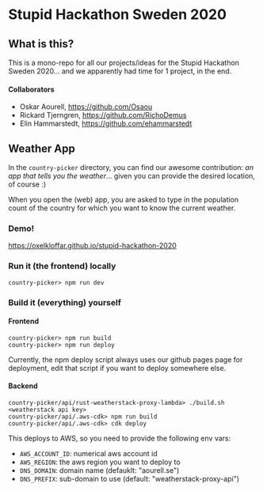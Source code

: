 # Stupid Hackathon Sweden 2020

## What is this?
This is a mono-repo for all our projects/ideas for the Stupid Hackathon Sweden 2020... and we apparently had time for 1 project, in the end.

#### Collaborators
* Oskar Aourell, https://github.com/Osaou
* Rickard Tjerngren, https://github.com/RichoDemus
* Elin Hammarstedt, https://github.com/ehammarstedt

## Weather App
In the `country-picker` directory, you can find our awesome contribution: *an app that tells you the weather*... given you can provide the desired location, of course :)

When you open the (web) app, you are asked to type in the population count of the country for which you want to know the current weather.

### Demo!
https://oxelkloffar.github.io/stupid-hackathon-2020

### Run it (the frontend) locally
```
country-picker> npm run dev
```

### Build it (everything) yourself

#### Frontend
```
country-picker> npm run build
country-picker> npm run deploy
```
Currently, the npm deploy script always uses our github pages page for deployment, edit that script if you want to deploy somewhere else.

#### Backend
```
country-picker/api/rust-weatherstack-proxy-lambda> ./build.sh <weatherstack api key>
country-picker/api/.aws-cdk> npm run build
country-picker/api/.aws-cdk> cdk deploy
```
This deploys to AWS, so you need to provide the following env vars:
* `AWS_ACCOUNT_ID`: numerical aws account id
* `AWS_REGION`: the aws region you want to deploy to
* `DNS_DOMAIN`: domain name (defauklt: "aourell.se")
* `DNS_PREFIX`: sub-domain to use (default: "weatherstack-proxy-api")
